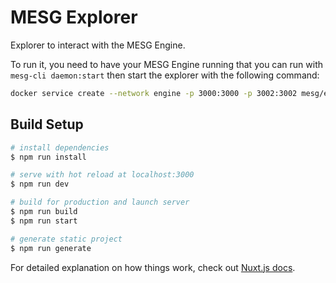 # MESG Explorer

Explorer to interact with the MESG Engine.

To run it, you need to have your MESG Engine running that you can run with `mesg-cli daemon:start` then start the explorer with the following command:

```bash
docker service create --network engine -p 3000:3000 -p 3002:3002 mesg/explorer
```

## Build Setup

``` bash
# install dependencies
$ npm run install

# serve with hot reload at localhost:3000
$ npm run dev

# build for production and launch server
$ npm run build
$ npm run start

# generate static project
$ npm run generate
```

For detailed explanation on how things work, check out [Nuxt.js docs](https://nuxtjs.org).

